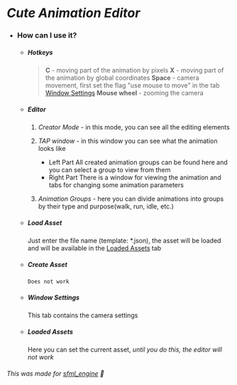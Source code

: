 # *Cute Animation Editor*
- ### How can I use it?
	- ##### Hotkeys
		>**C** - moving part of the animation by pixels
		>**X** - moving part of the animation by global coordinates
		>**Space** - camera movement, first set the flag "use mouse to move" in the tab [Window Settings](#window-settings)
		>**Mouse wheel** - zooming the camera
	 - ##### Editor
		1. *Creator Mode* - in this mode, you can see all the editing elements
		
		2. *TAP window* - in this window you can see what the animation looks like
			- Left Part
			All created animation groups can be found here and you can select a group to view from them
			- Right Part
			There is a window for viewing the animation and tabs for changing some animation parameters

		3. *Animation Groups* - here you can divide animations into groups by their type and purpose(walk, run, idle, etc.)
	- ##### Load Asset
		Just enter the file name (template: *.json), the asset will be loaded and will be available in the [Loaded Assets](#loaded-assets) tab
	- ##### Create Asset
		`Does not work`
	- ##### Window Settings
		This tab contains the camera settings
	- ##### Loaded Assets
		Here you can set the current asset, *until you do this, the editor will not work*
		
		
		
		
###### This was made for [sfml_engine](https://github.com/NePutin94/sfml_engine) 🥰 